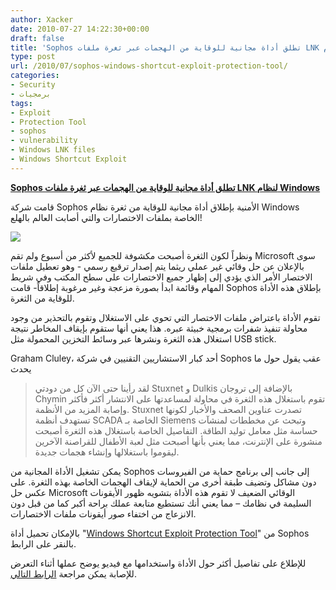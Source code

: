 ```yaml
---
author: Xacker
date: 2010-07-27 14:22:30+00:00
draft: false
title: 'Sophos تطلق أداة مجانية للوقاية من الهجمات عبر ثغرة ملفات LNK لنظام Windows  '
type: post
url: /2010/07/sophos-windows-shortcut-exploit-protection-tool/
categories:
- Security
- برمجيات
tags:
- Exploit
- Protection Tool
- sophos
- vulnerability
- Windows LNK files
- Windows Shortcut Exploit
---
```


**[Sophos تطلق أداة مجانية للوقاية من الهجمات عبر ثغرة ملفات LNK لنظام Windows](http://www.it-scoop.com/2010/07/sophos-windows-shortcut-exploit-protection-tool)**




قامت شركة Sophos الأمنية بإطلاق أداة مجانية للوقاية من ثغرة نظام Windows الخاصة بملفات الاختصارات والتي أصابت العالم بالهلع!




[![](http://www.it-scoop.com/wp-content/uploads/2010/07/sophos-logo-300x225.jpg)
](http://www.it-scoop.com/2010/07/sophos-windows-shortcut-exploit-protection-tool)


ونظراً لكون الثغرة أصبحت مكشوفة للجميع لأكثر من أسبوع ولم تقم Microsoft سوى بالإعلان عن حل وقائي غير عملي ريثما يتم إصدار ترقيع رسمي - وهو تعطيل ملفات الاختصار الأمر الذي يؤدي إلى إظهار جميع الاختصارات على سطح المكتب وفي شريط المهام وقائمة ابدأ بصورة مزعجة وغير مرغوبة إطلاقاً- قامت Sophos بإطلاق هذه الأداة للوقاية من الثغرة.

تقوم الأداة باعتراض ملفات الاختصار التي تحوي على الاستغلال وتقوم بالتحذير من وجود محاولة تنفيذ شفرات برمجية خبيثة عبره. هذا يعني أنها ستقوم بإيقاف المخاطر نتيجة استغلال هذه الثغرة ونشرها عبر وسائط التخزين المحمولة مثل USB stick.

Graham Cluley، أحد كبار الاستشاريين التقنيين في شركة Sophos عقب يقول حول ما يحدث


<blockquote>لقد رأينا حتى الآن كل من دودتي Stuxnet و Dulkis بالإضافة إلى تروجان Chymin تقوم باستغلال هذه الثغرة في محاولة لمساعدتها على الانتشار أكثر فأكثر وإصابة المزيد من الأنظمة. Stuxnet تصدرت عناوين الصحف والأخبار لكونها تستهدف أنظمة SCADA الخاصة بـ Siemens وتبحث عن مخططات لمنشآت حساسة مثل معامل توليد الطاقة. التفاصيل الخاصة باستغلال هذه الثغرة أصبحت منشورة على الإنترنت، مما يعني بأنها أصبحت مثل لعبة الأطفال للقراصنة الآخرين ليقوموا باستغلالها وإنشاء هجمات جديدة.</blockquote>


يمكن تشغيل الأداة المجانية من Sophos إلى جانب إلى برنامج حماية من الفيروسات دون مشاكل وتضيف طبقة أخرى من الحماية لإيقاف الهجمات الخاصة بهذه الثغرة. على عكس حل Microsoft الوقائي الضعيف لا تقوم هذه الأداة بتشويه ظهور الأيقونات السليمة في نظامك – مما يعني أنك تستطيع متابعة عملك براحة أكبر كما من قبل دون الانزعاج من اختفاء صور أيقونات ملفات الاختصارات.

بالإمكان تحميل أداة "[Windows Shortcut Exploit Protection Tool](http://downloads.sophos.com/custom-tools/Sophos%20Windows%20Shortcut%20Exploit%20Protection%20Tool.msi)" من Sophos بالنقر على الرابط.

للإطلاع على تفاصيل أكثر حول الأداة واستخدامها مع فيديو يوضح عملها أثناء التعرض للإصابة يمكن مراجعة [الرابط التالي](http://www.sophos.com/products/free-tools/sophos-windows-shortcut-exploit-protection-tool.html).
